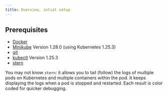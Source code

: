 ```yaml
---
title: Overview, intial setup
---
```


## Prerequisites

* [Docker](https://docs.docker.com/desktop/)
* [Minikube](https://minikube.sigs.k8s.io/docs/start/) Version 1.28.0 (using Kubernetes 1.25.3)
* [git](https://git-scm.com/downloads)
* [kubectl](https://kubernetes.io/docs/tasks/tools/install-kubectl/) Version 1.25.3
* [stern](https://github.com/stern/stern/releases) 


You may not know `stern`: it allows you to tail (follow) the logs of multiple pods on Kubernetes and multiple containers within the pod. It keeps displaying the logs when a pod is stopped and restarted. Each result is color coded for quicker debugging. 

